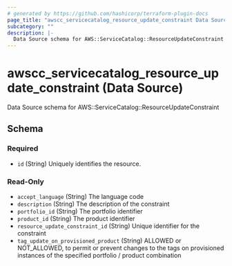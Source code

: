 ```yaml
---
# generated by https://github.com/hashicorp/terraform-plugin-docs
page_title: "awscc_servicecatalog_resource_update_constraint Data Source - terraform-provider-awscc"
subcategory: ""
description: |-
  Data Source schema for AWS::ServiceCatalog::ResourceUpdateConstraint
---
```


# awscc_servicecatalog_resource_update_constraint (Data Source)

Data Source schema for AWS::ServiceCatalog::ResourceUpdateConstraint



<!-- schema generated by tfplugindocs -->
## Schema

### Required

- `id` (String) Uniquely identifies the resource.

### Read-Only

- `accept_language` (String) The language code
- `description` (String) The description of the constraint
- `portfolio_id` (String) The portfolio identifier
- `product_id` (String) The product identifier
- `resource_update_constraint_id` (String) Unique identifier for the constraint
- `tag_update_on_provisioned_product` (String) ALLOWED or NOT_ALLOWED, to permit or prevent changes to the tags on provisioned instances of the specified portfolio / product combination
